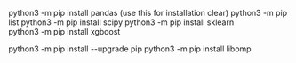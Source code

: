 python3 -m pip install pandas    (use this for installation clear)
python3 -m pip list 
python3 -m pip install scipy 
python3 -m pip install sklearn  
python3 -m pip install xgboost 

python3 -m pip install --upgrade pip 
python3 -m pip install libomp
